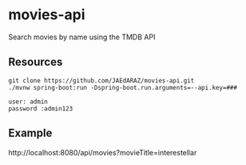# movies-api
Search movies by name using the TMDB API

## Resources
```
git clone https://github.com/JAEdARAZ/movies-api.git
./mvnw spring-boot:run -Dspring-boot.run.arguments=--api.key=###
```
```
user: admin
password :admin123
```

## Example
http://localhost:8080/api/movies?movieTitle=interestellar

